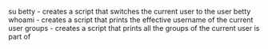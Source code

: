 su betty - creates a script that switches the current user to the user betty
whoami - creates a script that prints the effective username of the current user
groups - creates a script that prints all the groups of the current user is part of

